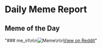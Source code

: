 # Daily Meme Report

## Meme of the Day
"### me_irl\n\n![Meme](https://i.redd.it/q9zi3b1m3m0f1.png)\n\n[View on Reddit](https://redd.it/1klx0sf)"
